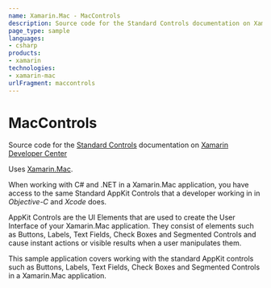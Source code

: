 ```yaml
---
name: Xamarin.Mac - MacControls
description: Source code for the Standard Controls documentation on Xamarin Developer Center Uses Xamarin.Mac. When working with C and .NET in a Xamarin.Mac...
page_type: sample
languages:
- csharp
products:
- xamarin
technologies:
- xamarin-mac
urlFragment: maccontrols
---
```

# MacControls

Source code for the [Standard Controls](/guides/mac/user-interface/standard-controls/) documentation on [Xamarin Developer Center](http://docs.xamarin.com)

Uses [Xamarin.Mac](http://xamarin.com).

When working with C# and .NET in a Xamarin.Mac application, you have access to the same Standard AppKit Controls that a developer working in in *Objective-C* and *Xcode* does.

AppKit Controls are the UI Elements that are used to create the User Interface of your Xamarin.Mac application. They consist of elements such as Buttons, Labels, Text Fields, Check Boxes and Segmented Controls and cause instant actions or visible results when a user manipulates them.

This sample application covers working with the standard AppKit controls such as Buttons, Labels, Text Fields, Check Boxes and Segmented Controls in a Xamarin.Mac application. 